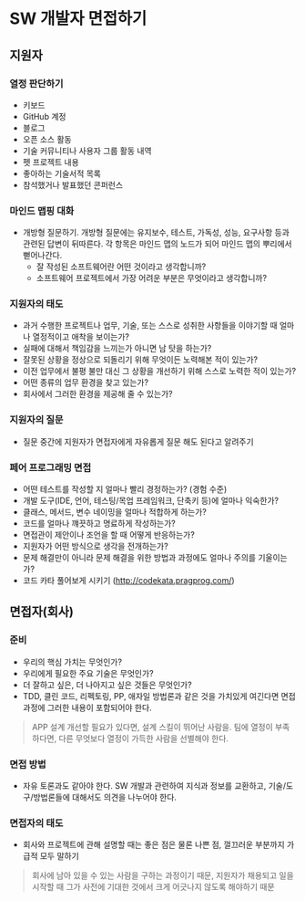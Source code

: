 # SW 개발자 면접하기

## 지원자

### 열정 판단하기

- 키보드
- GitHub 계정
- 블로그
- 오픈 소스 활동
- 기술 커뮤니티나 사용자 그룹 활동 내역
- 펫 프로젝트 내용
- 좋아하는 기술서적 목록
- 참석했거나 발표했던 콘퍼런스

### 마인드 맵핑 대화

- 개방형 질문하기. 개방형 질문에는 유지보수, 테스트, 가독성, 성능, 요구사항 등과 관련된 답변이 뒤따른다. 각 항목은 마인드 맵의 노드가 되어 마인드 맵의 뿌리에서 뻗어나간다.
  - 잘 작성된 소프트웨어란 어떤 것이라고 생각합니까?
  - 소프트웨어 프로젝트에서 가장 어려운 부분은 무엇이라고 생각합니까?

### 지원자의 태도

- 과거 수행한 프로젝트나 업무, 기술, 또는 스스로 성취한 사항들을 이야기할 때 얼마나 열정적이고 애착을 보이는가?
- 실패에 대해서 책임감을 느끼는가 아니면 남 탓을 하는가?
- 잘못된 상황을 정상으로 되돌리기 위해 무엇이든 노력해본 적이 있는가?
- 이전 업무에서 불평 불만 대신 그 상황을 개선하기 위해 스스로 노력한 적이 있는가?
- 어떤 종류의 업무 환경을 찾고 있는가?
- 회사에서 그러한 환경을 제공해 줄 수 있는가?

### 지원자의 질문

- 질문 중간에 지원자가 면접자에게 자유롭게 질문 해도 된다고 알려주기

### 페어 프로그래밍 면접

- 어떤 테스트를 작성할 지 얼마나 빨리 경정하는가? (경험 수준)
- 개발 도구(IDE, 언어, 테스팅/목업 프레임워크, 단축키 등)에 얼마나 익숙한가?
- 클래스, 메서드, 변수 네이밍을 얼마나 적합하게 하는가?
- 코드를 얼마나 꺠끗하고 명료하게 작성하는가?
- 면접관이 제안이나 조언을 할 때 어떻게 반응하는가?
- 지원자가 어떤 방식으로 생각을 전개하는가?
- 문제 해결만이 아니라 문제 해결을 위한 방법과 과정에도 얼마나 주의를 기울이는가?
- 코드 카타 풀어보게 시키기 (http://codekata.pragprog.com/)

## 면접자(회사)

### 준비

- 우리의 핵심 가치는 무엇인가?
- 우리에게 필요한 주요 기술은 무엇인가?
- 더 잘하고 싶은, 더 나아지고 싶은 것들은 무엇인가?
- TDD, 클린 코드, 리펙토링, PP, 애자일 방법론과 같은 것을 가치있게 여긴다면 면접 과정에 그러한 내용이 포함되어야 한다.
> APP 설계 개선할 필요가 있다면, 설계 스킬이 뛰어난 사람을. 팀에 열정이 부족하다면, 다른 무엇보다 열정이 가득한 사람을 선별해야 한다.

### 면접 방법

- 자유 토론과도 같아야 한다. SW 개발과 관련하여 지식과 정보를 교환하고, 기술/도구/방법론들에 대해서도 의견을 나누어야 한다.

### 면접자의 태도

- 회사와 프로젝트에 관해 설명할 때는 좋은 점은 물론 나쁜 점, 껄끄러운 부분까지 가급적 모두 말하기
> 회사에 남아 있을 수 있는 사람을 구하는 과정이기 때문, 지원자가 채용되고 일을 시작할 때 그가 사전에 기대한 것에서 크게 어긋나지 않도록 해야하기 때문
